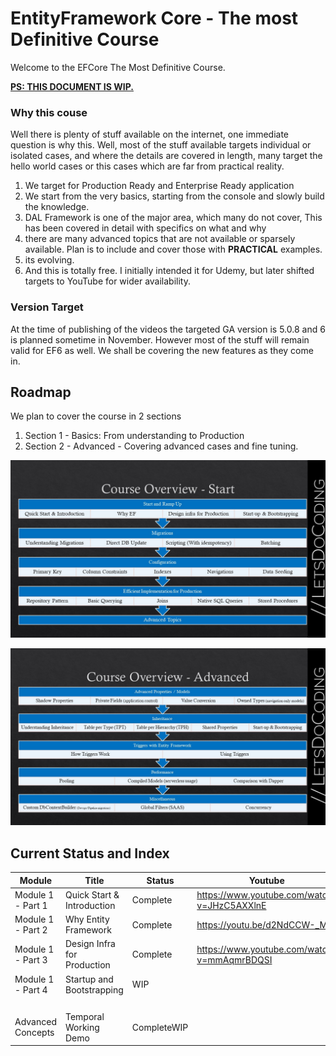 # EntityFramework Core - The most Definitive Course

Welcome to the EFCore The Most Definitive Course. 

<u>**PS: THIS DOCUMENT IS WIP.**</u>



### Why this couse

Well there is plenty of stuff available on the internet, one immediate question is why this. Well, most of the stuff available targets individual or isolated cases, and where the details are covered in length, many target the hello world cases or this cases which are far from practical reality. 

1. We target for Production Ready and Enterprise Ready application
2. We start from the very basics, starting from the console and slowly build the knowledge.
3. DAL Framework is one of the major area, which many do not cover, This  has been covered in detail with specifics on what and why
4. there are many advanced topics that are not available or sparsely available. Plan is to include and cover those with **PRACTICAL** examples. 
5. its evolving.
6. And this is totally free. I initially intended it for Udemy, but later shifted targets to YouTube for wider availability. 



### Version Target

At the time of publishing of the videos the targeted GA version is 5.0.8 and 6 is planned sometime in November. However most of the stuff will remain valid for EF6 as well. We shall be covering the new features as they come in. 



## Roadmap

We plan to cover the course in 2 sections

1. Section 1 - Basics: From understanding to Production
2. Section 2 - Advanced - Covering advanced cases and fine tuning.

![roadmap1](https://github.com/letsdocoding/efcore-definitive-course/blob/main/images/roadmap1.JPG)

![roadmap2](https://github.com/letsdocoding/efcore-definitive-course/blob/main/images/roadmap2.JPG)

## Current Status and Index

| Module            | Title                       | Status      | Youtube                                     | Code                                                         |
| ----------------- | --------------------------- | ----------- | ------------------------------------------- | ------------------------------------------------------------ |
| Module 1 - Part 1 | Quick Start & Introduction  | Complete    | https://www.youtube.com/watch?v=JHzC5AXXlnE | [Source](src/Module%2001/Part%201%20-%20Starting%20with%20Console%20Project) |
| Module 1 - Part 2 | Why Entity Framework        | Complete    | https://youtu.be/d2NdCCW-_Ms                | N/A                                                          |
| Module 1 - Part 3 | Design Infra for Production | Complete    | https://www.youtube.com/watch?v=mmAqmrBDQSI | [Source](src/Module%2001/Part%203%20-%20Building%20Framework) |
| Module 1 - Part 4 | Startup and Bootstrapping   | WIP         |                                             |                                                              |
|                   |                             |             |                                             |                                                              |
|                   |                             |             |                                             |                                                              |
|                   |                             |             |                                             |                                                              |
|                   |                             |             |                                             |                                                              |
| Advanced Concepts | Temporal Working Demo       | CompleteWIP |                                             | [Source](src/Additional%20Concepts/Temporal)                 |

